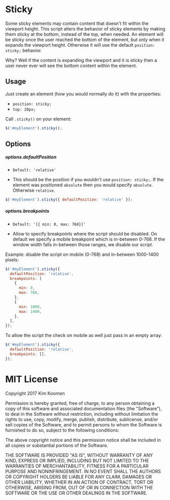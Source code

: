 # Sticky

Some sticky elements may contain content that doesn't fit within the viewport
height. This script alters the behavior of sticky elements by making them sticky
at the bottom, instead of the top, when needed. An element will be sticky once
the user reached the bottom of the element, but only when it expands the
viewport height. Otherwise it will use the default `position: sticky;` behavior.

Why? Well if the content is expanding the viewport and it is sticky then a user
never ever will see the bottom content within the element.

## Usage

Just create an element (how you would normally do it) with the properties:

- `position: sticky;`
- `top: 20px;`

Call `.sticky()` on your element:

```js
$('#myElement').sticky();
```

## Options

##### options.defaultPosition

- `Default: 'relative'`

- This should be the position if you wouldn't use `position: sticky;`. If the
  element was positioned `absolute` then you would specify `absolute`. Otherwise
  `relative`.

```js
$('#myElement').sticky({ defaultPosition: 'relative' });
```

##### options.breakpoints

- `Default: '[{ min: 0, max: 768}]'`

- Allow to specify breakpoints where the script should be disabled. On default
  we specify a mobile breakpoint which is in-between 0-768. If the window width
  falls in-between those ranges, we disable our script.

Example: disable the script on mobile (0-768) and in-between 1000-1400 pixels:

```js
$('#myElement').sticky({
  defaultPosition: 'relative',
  breakpoints: [
    {
      min: 0,
      max: 768,
    },
    {
      min: 1000,
      max: 1400,
    },
  ],
});
```

To allow the script the check on mobile as well just pass in an empty array:

```js
$('#myElement').sticky({
  defaultPosition: 'relative',
  breakpoints: [],
});
```

# MIT License

Copyright 2017 Kim Koomen

Permission is hereby granted, free of charge, to any person obtaining a copy of
this software and associated documentation files (the "Software"), to deal in
the Software without restriction, including without limitation the rights to
use, copy, modify, merge, publish, distribute, sublicense, and/or sell copies of
the Software, and to permit persons to whom the Software is furnished to do so,
subject to the following conditions:

The above copyright notice and this permission notice shall be included in all
copies or substantial portions of the Software.

THE SOFTWARE IS PROVIDED "AS IS", WITHOUT WARRANTY OF ANY KIND, EXPRESS OR
IMPLIED, INCLUDING BUT NOT LIMITED TO THE WARRANTIES OF MERCHANTABILITY, FITNESS
FOR A PARTICULAR PURPOSE AND NONINFRINGEMENT. IN NO EVENT SHALL THE AUTHORS OR
COPYRIGHT HOLDERS BE LIABLE FOR ANY CLAIM, DAMAGES OR OTHER LIABILITY, WHETHER
IN AN ACTION OF CONTRACT, TORT OR OTHERWISE, ARISING FROM, OUT OF OR IN
CONNECTION WITH THE SOFTWARE OR THE USE OR OTHER DEALINGS IN THE SOFTWARE.
